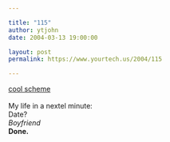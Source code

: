 ```yaml
---

title: "115"
author: ytjohn
date: 2004-03-13 19:00:00

layout: post
permalink: https://www.yourtech.us/2004/115

---
```

<a href="http://www.sqbnet.net/index.php?sqb_text=%23FFcc00&amp;sqb_bgcolor=%23000000&amp;sqb_link=%23FF9900&amp;sqb_vlink=%23FF9900&amp;sqb_alink=%230066CC&amp;sqb_img=media%2Fcomputing_monk.gif">cool scheme</a><br /><br />
My life in a nextel minute:<br />
Date?<br />
<i>Boyfriend</i><br />
<b>Done.</b>
